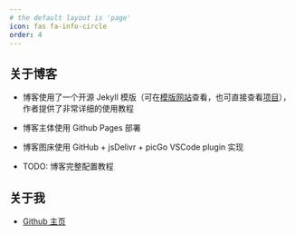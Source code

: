 ```yaml
---
# the default layout is 'page'
icon: fas fa-info-circle
order: 4
---
```


## 关于博客

* 博客使用了一个开源 Jekyll 模版（可在[模版网站](http://jekyllthemes.org/themes/jekyll-theme-chirpy/)查看，也可直接查看[项目](https://github.com/cotes2020/jekyll-theme-chirpy/)），作者提供了非常详细的使用教程

* 博客主体使用 Github Pages 部署
* 博客图床使用 GitHub + jsDelivr + picGo VSCode plugin 实现
* TODO: 博客完整配置教程

## 关于我

* [Github 主页](https://github.com/wizard23333)

